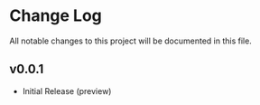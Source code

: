 # Change Log

All notable changes to this project will be documented in this file.

## v0.0.1

- Initial Release (preview)